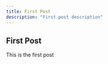 ```yaml
---
title: First Post
description: "First post description"
---
```


## First Post

This is the first post
